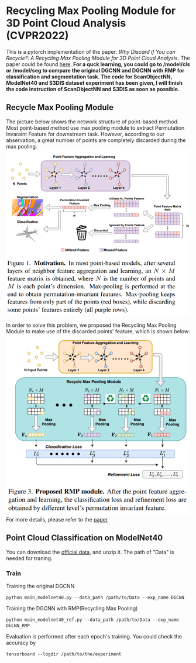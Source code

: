 # Recycling Max Pooling Module for 3D Point Cloud Analysis (CVPR2022)
This is a pytorch implementation of the paper: *Why Discard if You can Recycle?: A Recycling Max Pooling Module for 3D Point Cloud Analysis*. The paper could be found [here](https://openaccess.thecvf.com/content/CVPR2022/papers/Chen_Why_Discard_if_You_Can_Recycle_A_Recycling_Max_Pooling_CVPR_2022_paper.pdf).
 **For a quck learning, you could go to /model/cls or /model/seg to compare the original DGCNN and DGCNN with RMP for classification and segmentation task. The code for ScanObjectNN, ModelNet40 and S3DIS dataset experiment has been given, I will finish the code instruction of ScanObjectNN and S3DIS as soon as possible.**
## Recycle Max Pooling Module 
The picture below shows the network structure of point-based method. Most point-based method use max pooling module to extract Permutation Invaraint Feature for downstream task. However, according to our abservation, a great number of points are completely discarded during the max pooling.
![image width="100" height="100"](Image/Motivation.PNG)

In order to solve this problem, we proposed the Recycling Max Pooling Module to make use of the discarded points' feature, which is shown below:
![image width="100" height="100"](Image/model.PNG) \
For more details, please refer to the [paper](https://openaccess.thecvf.com/content/CVPR2022/papers/Chen_Why_Discard_if_You_Can_Recycle_A_Recycling_Max_Pooling_CVPR_2022_paper.pdf)

## Point Cloud Classification on ModelNet40
You can download the [official data](https://shapenet.cs.stanford.edu/media/modelnet40_ply_hdf5_2048.zip), and unzip it. The path of "Data" is needed for traning.

### Train
Training the original DGCNN

```
python main_modelnet40.py --data_path /path/to/Data --exp_name DGCNN
```

Training the DGCNN with RMP(Recycling Max Pooling)
```
python main_modelnet40_ref.py --data_path /path/to/Data --exp_name DGCNN_RMP
```

Evaluation is performed after each epoch's training. You could check the accuracy by
```
tensorboard --logdir /path/to/the/experiment
```

